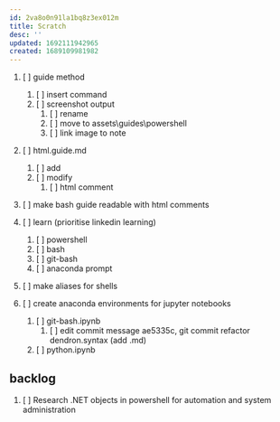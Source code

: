 ```yaml
---
id: 2va8o0n91la1bq8z3ex012m
title: Scratch
desc: ''
updated: 1692111942965
created: 1689109981982
---
```


1. [ ] guide method
    1. [ ] insert command
    1. [ ] screenshot output
        1. [ ] rename
        1. [ ] move to assets\guides\powershell
        1. [ ] link image to note

1. [ ] html.guide.md
    1. [ ] add
    1. [ ] modify
        1. [ ] html comment

1. [ ] make bash guide readable with html comments

1. [ ] learn (prioritise linkedin learning)
    1. [ ] powershell
    1. [ ] bash
    1. [ ] git-bash
    1. [ ] anaconda prompt

1. [ ] make aliases for shells
1. [ ] create anaconda environments for jupyter notebooks
    1. [ ] git-bash.ipynb
        1. [ ] edit commit message ae5335c, git commit refactor dendron.syntax (add .md)
    1. [ ] python.ipynb

## backlog
1. [ ] Research .NET objects in powershell for automation and system administration